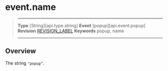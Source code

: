 
# event.name

> --------------------- ------------------------------------------------------------------------------------------
> __Type__              [String][api.type.string]
> __Event__             [popup][api.event.popup]
> __Revision__          [REVISION_LABEL](REVISION_URL)
> __Keywords__          popup, name
> --------------------- ------------------------------------------------------------------------------------------

## Overview

The string `"popup"`.
